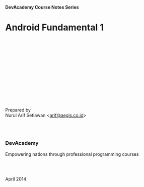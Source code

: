 
<br/>
<br/>
<br/>
<br/>
<br/>

#### DevAcademy Course Notes Series

# Android Fundamental 1

<br/>
<br/>
<br/>
<br/>
<br/>
<br/>
<br/>
<br/>
<br/>
<br/>
<br/>
<br/>

Prepared by <br/>
Nurul Arif Setiawan <<arif@aegis.co.id>> <br/>

<br/>
<br/>

### DevAcademy
Empowering nations through professional programming courses

<br/>
<br/>

April 2014